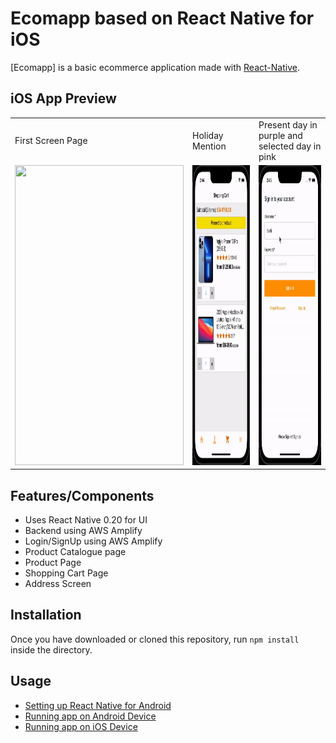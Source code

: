 # Ecomapp based on React Native for iOS

[Ecomapp] is a basic ecommerce application made with [React-Native](https://github.com/facebook/react-native).


## iOS App Preview

<table>
  <tr>
    <td>First Screen Page</td>
     <td>Holiday Mention</td>
     <td>Present day in purple and selected day in pink</td>
  </tr>
  <tr>
    <td><img src="https://github.com/aayushjha5/Ecomapp/blob/master/catalogue.gif" width=270 height=480></td>
    <td><img src="https://github.com/aayushjha5/Ecomapp/blob/master/cart.gif" width=270 height=480></td>
    <td><img src="https://github.com/aayushjha5/Ecomapp/blob/master/auth.gif" width=270 height=480></td>
  </tr>
 </table>
 

## Features/Components
- Uses React Native 0.20 for UI
- Backend using AWS Amplify
- Login/SignUp using AWS Amplify
- Product Catalogue page
- Product Page
- Shopping Cart Page
- Address Screen

## Installation
Once you have downloaded or cloned this repository, run `npm install` inside the directory.

## Usage
- [Setting up React Native for Android](https://facebook.github.io/react-native/docs/android-setup.html#content)
- [Running app on Android Device](https://facebook.github.io/react-native/docs/running-on-device-android.html#content)
- [Running app on iOS Device](https://facebook.github.io/react-native/docs/running-on-device-ios.html#content)
